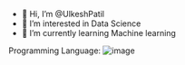 - 👋 Hi, I’m @UlkeshPatil
- 👀 I’m interested in Data Science
- 🌱 I’m currently learning Machine learning

<!---
UlkeshPatil/UlkeshPatil is a ✨ special ✨ repository because its `README.md` (this file) appears on your GitHub profile.
You can click the Preview link to take a look at your changes.
--->
Programming Language:
![image](https://github.com/UlkeshPatil/UlkeshPatil/assets/132121500/31720f50-f418-4838-b2f0-e8ac409288c7)

